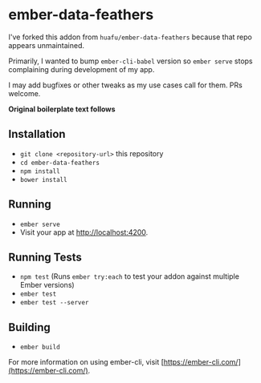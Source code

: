 # ember-data-feathers

I've forked this addon from `huafu/ember-data-feathers` because that repo appears unmaintained.

Primarily, I wanted to bump `ember-cli-babel` version so `ember serve` stops complaining during development of my app. 

I may add bugfixes or other tweaks as my use cases call for them. PRs welcome.

**Original boilerplate text follows**


## Installation

* `git clone <repository-url>` this repository
* `cd ember-data-feathers`
* `npm install`
* `bower install`

## Running

* `ember serve`
* Visit your app at [http://localhost:4200](http://localhost:4200).

## Running Tests

* `npm test` (Runs `ember try:each` to test your addon against multiple Ember versions)
* `ember test`
* `ember test --server`

## Building

* `ember build`

For more information on using ember-cli, visit [https://ember-cli.com/](https://ember-cli.com/).
